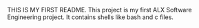 THIS IS MY FIRST README.
This project is my first ALX Software Engineering project. It contains shells like bash and c files. 

